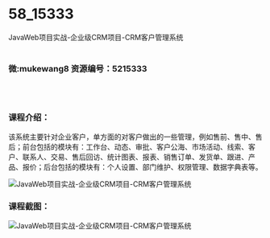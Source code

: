 # 58_15333
JavaWeb项目实战-企业级CRM项目-CRM客户管理系统
<br/></br>
<h3>微:mukewang8 资源编号：5215333</h3>
<br/></br>
<h3>课程介绍：</h3>
<p>该系统主要针对企业客户，单方面的对客户做出的一些管理，例如售前、售中、售后；前台包括的模块有：工作台、动态、审批、客户公海、市场活动、线索、客户、联系人、交易、售后回访、统计图表、报表、销售订单、发货单、跟进、产品、报价；后台包括的模块有：个人设置、部门维护、权限管理、数据字典表等。</p>
<p><img src="https://www.ko996.com/wp-content/uploads/img/2020/09/2-43-300x203.png" alt="JavaWeb项目实战-企业级CRM项目-CRM客户管理系统"></p>
<div class="info-desc">
<h3>课程截图：</h3>
<p><img src="https://www.ko996.com/wp-content/uploads/img/2020/09/11-2.png" alt="JavaWeb项目实战-企业级CRM项目-CRM客户管理系统"></p>


			
</div>
